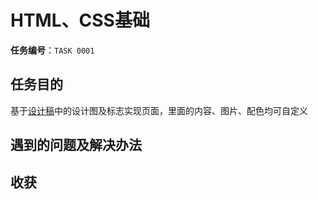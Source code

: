 # HTML、CSS基础

**任务编号**：`TASK 0001`

## 任务目的

基于[设计稿](design/)中的设计图及标志实现页面，里面的内容、图片、配色均可自定义



## 遇到的问题及解决办法


## 收获

